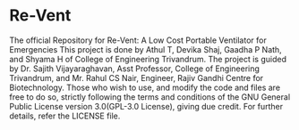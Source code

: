 # Re-Vent
The official Repository for Re-Vent: A Low Cost Portable Ventilator for Emergencies
This project is done by Athul T, Devika Shaj, Gaadha P Nath, and Shyama H of College of Engineering Trivandrum.
The project is guided by Dr. Sajith Vijayaraghavan, Asst Professor, College of Engineering Trivandrum, and Mr. Rahul CS Nair, Engineer, Rajiv Gandhi Centre for Biotechnology.
Those who wish to use, and modify the code and files are free to do so, strictly following the terms and conditions of the GNU General Public License version 3.0(GPL-3.0 License), giving due credit. For further details, refer the LICENSE file.
